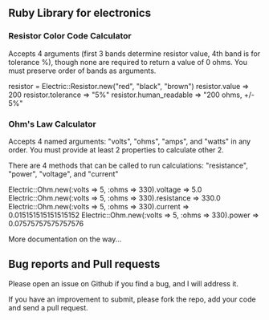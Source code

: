 ## Ruby Library for electronics

### Resistor Color Code Calculator

Accepts 4 arguments (first 3 bands determine resistor value, 4th band is for tolerance %), though none are required to return a value of 0 ohms. You must preserve order of bands as arguments.

resistor = Electric::Resistor.new("red", "black", "brown")
resistor.value
=> 200
resistor.tolerance
=> "5%"
resistor.human_readable
=> "200 ohms, +/- 5%"

### Ohm's Law Calculator

Accepts 4 named arguments: "volts", "ohms", "amps", and "watts" in any order. You must provide at least 2 properties to calculate other 2. 

There are 4 methods that can be called to run calculations: "resistance", "power", "voltage", and "current"

Electric::Ohm.new(:volts => 5, :ohms => 330).voltage
=> 5.0
Electric::Ohm.new(:volts => 5, :ohms => 330).resistance
=> 330.0
Electric::Ohm.new(:volts => 5, :ohms => 330).current
=> 0.015151515151515152
Electric::Ohm.new(:volts => 5, :ohms => 330).power
=> 0.07575757575757576


More documentation on the way...

## Bug reports and Pull requests

Please open an issue on Github if you find a bug, and I will address it.

If you have an improvement to submit, please fork the repo, add your code and send a pull request.


